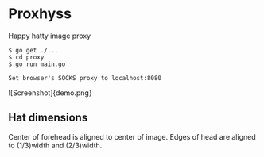 # Proxhyss

Happy hatty image proxy

```
$ go get ./...
$ cd proxy
$ go run main.go

Set browser's SOCKS proxy to localhost:8080
```

![Screenshot]{demo.png}



## Hat dimensions
Center of forehead is aligned to center of image.
Edges of head are aligned to (1/3)width and (2/3)width.
